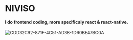 
# NIVISO

#### I do frontend coding, more specificaly react & react-native.
![CDD32C92-871F-4C51-AD3B-1D60BE47BC0A](https://user-images.githubusercontent.com/20905714/227163576-4eeedc1c-0b27-412d-9a1e-29d253ea42d7.jpg)

